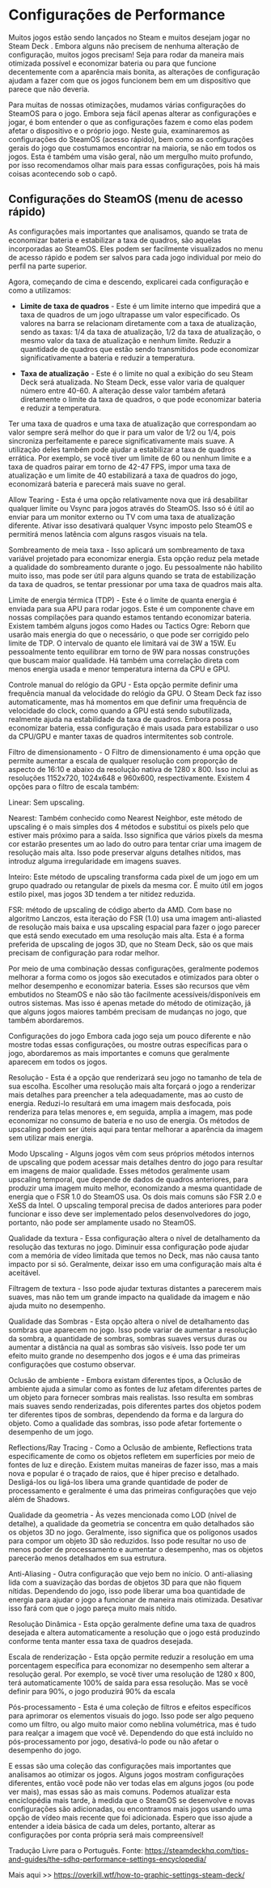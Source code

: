 # Configurações de Performance

Muitos jogos estão sendo lançados no Steam e muitos desejam jogar no Steam Deck . Embora alguns não precisem de nenhuma alteração de configuração, muitos jogos precisam! Seja para rodar da maneira mais otimizada possível e economizar bateria ou para que funcione decentemente com a aparência mais bonita, as alterações de configuração ajudam a fazer com que os jogos funcionem bem em um dispositivo que parece que não deveria.

Para muitas de nossas otimizações, mudamos várias configurações do SteamOS para o jogo. Embora seja fácil apenas alterar as configurações e jogar, é bom entender o que as configurações fazem e como elas podem afetar o dispositivo e o próprio jogo. Neste guia, examinaremos as configurações do SteamOS (acesso rápido), bem como as configurações gerais do jogo que costumamos encontrar na maioria, se não em todos os jogos. Esta é também uma visão geral, não um mergulho muito profundo, por isso recomendamos olhar mais para essas configurações, pois há mais coisas acontecendo sob o capô.

## Configurações do SteamOS (menu de acesso rápido)
As configurações mais importantes que analisamos, quando se trata de economizar bateria e estabilizar a taxa de quadros, são aquelas incorporadas ao SteamOS. Eles podem ser facilmente visualizados no menu de acesso rápido e podem ser salvos para cada jogo individual por meio do perfil na parte superior.

Agora, começando de cima e descendo, explicarei cada configuração e como a utilizamos:


+ **Limite de taxa de quadros** - Este é um limite interno que impedirá que a taxa de quadros de um jogo ultrapasse um valor especificado. Os valores na barra se relacionam diretamente com a taxa de atualização, sendo as taxas: 1/4 da taxa de atualização, 1/2 da taxa de atualização, o mesmo valor da taxa de atualização e nenhum limite. Reduzir a quantidade de quadros que estão sendo transmitidos pode economizar significativamente a bateria e reduzir a temperatura.

+ **Taxa de atualização** - Este é o limite no qual a exibição do seu Steam Deck será atualizada. No Steam Deck, esse valor varia de qualquer número entre 40-60. A alteração desse valor também afetará diretamente o limite da taxa de quadros, o que pode economizar bateria e reduzir a temperatura.

Ter uma taxa de quadros e uma taxa de atualização que correspondam ao valor sempre será melhor do que ir para um valor de 1/2 ou 1/4, pois sincroniza perfeitamente e parece significativamente mais suave. A utilização deles também pode ajudar a estabilizar a taxa de quadros errática. Por exemplo, se você tiver um limite de 60 ou nenhum limite e a taxa de quadros pairar em torno de 42-47 FPS, impor uma taxa de atualização e um limite de 40 estabilizará a taxa de quadros do jogo, economizará bateria e parecerá mais suave no geral.

Allow Tearing - Esta é uma opção relativamente nova que irá desabilitar qualquer limite ou Vsync para jogos através do SteamOS. Isso só é útil ao enviar para um monitor externo ou TV com uma taxa de atualização diferente. Ativar isso desativará qualquer Vsync imposto pelo SteamOS e permitirá menos latência com alguns rasgos visuais na tela.

Sombreamento de meia taxa - Isso aplicará um sombreamento de taxa variável projetado para economizar energia. Esta opção reduz pela metade a qualidade do sombreamento durante o jogo. Eu pessoalmente não habilito muito isso, mas pode ser útil para alguns quando se trata de estabilização da taxa de quadros, se tentar pressionar por uma taxa de quadros mais alta.

Limite de energia térmica (TDP) - Este é o limite de quanta energia é enviada para sua APU para rodar jogos. Este é um componente chave em nossas compilações para quando estamos tentando economizar bateria. Existem também alguns jogos como Hades ou Tactics Ogre: Reborn que usarão mais energia do que o necessário, o que pode ser corrigido pelo limite de TDP. O intervalo de quanto ele limitará vai de 3W a 15W. Eu pessoalmente tento equilibrar em torno de 9W para nossas construções que buscam maior qualidade. Há também uma correlação direta com menos energia usada e menor temperatura interna da CPU e GPU.

Controle manual do relógio da GPU - Esta opção permite definir uma frequência manual da velocidade do relógio da GPU. O Steam Deck faz isso automaticamente, mas há momentos em que definir uma frequência de velocidade do clock, como quando a GPU está sendo subutilizada, realmente ajuda na estabilidade da taxa de quadros. Embora possa economizar bateria, essa configuração é mais usada para estabilizar o uso da CPU/GPU e manter taxas de quadros intermitentes sob controle.

Filtro de dimensionamento - O Filtro de dimensionamento é uma opção que permite aumentar a escala de qualquer resolução com proporção de aspecto de 16:10 e abaixo da resolução nativa de 1280 x 800. Isso inclui as resoluções 1152x720, 1024x648 e 960x600, respectivamente. Existem 4 opções para o filtro de escala também:

Linear: Sem upscaling.

Nearest: Também conhecido como Nearest Neighbor, este método de upscaling é o mais simples dos 4 métodos e substitui os pixels pelo que estiver mais próximo para a saída. Isso significa que vários pixels da mesma cor estarão presentes um ao lado do outro para tentar criar uma imagem de resolução mais alta. Isso pode preservar alguns detalhes nítidos, mas introduz alguma irregularidade em imagens suaves.

Inteiro: Este método de upscaling transforma cada pixel de um jogo em um grupo quadrado ou retangular de pixels da mesma cor. É muito útil em jogos estilo pixel, mas jogos 3D tendem a ter nitidez reduzida.

FSR: método de upscaling de código aberto da AMD. Com base no algoritmo Lanczos, esta iteração do FSR (1.0) usa uma imagem anti-aliasted de resolução mais baixa e usa upscaling espacial para fazer o jogo parecer que está sendo executado em uma resolução mais alta. Esta é a forma preferida de upscaling de jogos 3D, que no Steam Deck, são os que mais precisam de configuração para rodar melhor.

Por meio de uma combinação dessas configurações, geralmente podemos melhorar a forma como os jogos são executados e otimizados para obter o melhor desempenho e economizar bateria. Esses são recursos que vêm embutidos no SteamOS e não são tão facilmente acessíveis/disponíveis em outros sistemas. Mas isso é apenas metade do método de otimização, já que alguns jogos maiores também precisam de mudanças no jogo, que também abordaremos.

Configurações do jogo
Embora cada jogo seja um pouco diferente e não mostre todas essas configurações, ou mostre outras específicas para o jogo, abordaremos as mais importantes e comuns que geralmente aparecem em todos os jogos.

Resolução - Esta é a opção que renderizará seu jogo no tamanho de tela de sua escolha. Escolher uma resolução mais alta forçará o jogo a renderizar mais detalhes para preencher a tela adequadamente, mas ao custo de energia. Reduzi-lo resultará em uma imagem mais desfocada, pois renderiza para telas menores e, em seguida, amplia a imagem, mas pode economizar no consumo de bateria e no uso de energia. Os métodos de upscaling podem ser úteis aqui para tentar melhorar a aparência da imagem sem utilizar mais energia.

Modo Upscaling - Alguns jogos vêm com seus próprios métodos internos de upscaling que podem acessar mais detalhes dentro do jogo para resultar em imagens de maior qualidade. Esses métodos geralmente usam upscaling temporal, que depende de dados de quadros anteriores, para produzir uma imagem muito melhor, economizando a mesma quantidade de energia que o FSR 1.0 do SteamOS usa. Os dois mais comuns são FSR 2.0 e XeSS da Intel. O upscaling temporal precisa de dados anteriores para poder funcionar e isso deve ser implementado pelos desenvolvedores do jogo, portanto, não pode ser amplamente usado no SteamOS.

Qualidade da textura - Essa configuração altera o nível de detalhamento da resolução das texturas no jogo. Diminuir essa configuração pode ajudar com a memória de vídeo limitada que temos no Deck, mas não causa tanto impacto por si só. Geralmente, deixar isso em uma configuração mais alta é aceitável.

Filtragem de textura - Isso pode ajudar texturas distantes a parecerem mais suaves, mas não tem um grande impacto na qualidade da imagem e não ajuda muito no desempenho.

Qualidade das Sombras - Esta opção altera o nível de detalhamento das sombras que aparecem no jogo. Isso pode variar de aumentar a resolução da sombra, a quantidade de sombras, sombras suaves versus duras ou aumentar a distância na qual as sombras são visíveis. Isso pode ter um efeito muito grande no desempenho dos jogos e é uma das primeiras configurações que costumo observar.

Oclusão de ambiente - Embora existam diferentes tipos, a Oclusão de ambiente ajuda a simular como as fontes de luz afetam diferentes partes de um objeto para fornecer sombras mais realistas. Isso resulta em sombras mais suaves sendo renderizadas, pois diferentes partes dos objetos podem ter diferentes tipos de sombras, dependendo da forma e da largura do objeto. Como a qualidade das sombras, isso pode afetar fortemente o desempenho de um jogo.

Reflections/Ray Tracing - Como a Oclusão de ambiente, Reflections trata especificamente de como os objetos refletem em superfícies por meio de fontes de luz e direção. Existem muitas maneiras de fazer isso, mas a mais nova e popular é o traçado de raios, que é hiper preciso e detalhado. Desligá-los ou ligá-los libera uma grande quantidade de poder de processamento e geralmente é uma das primeiras configurações que vejo além de Shadows.

Qualidade da geometria - Às vezes mencionada como LOD (nível de detalhe), a qualidade da geometria se concentra em quão detalhados são os objetos 3D no jogo. Geralmente, isso significa que os polígonos usados ​​para compor um objeto 3D são reduzidos. Isso pode resultar no uso de menos poder de processamento e aumentar o desempenho, mas os objetos parecerão menos detalhados em sua estrutura.

Anti-Aliasing - Outra configuração que vejo bem no início. O anti-aliasing lida com a suavização das bordas de objetos 3D para que não fiquem nítidas. Dependendo do jogo, isso pode liberar uma boa quantidade de energia para ajudar o jogo a funcionar de maneira mais otimizada. Desativar isso fará com que o jogo pareça muito mais nítido.

Resolução Dinâmica - Esta opção geralmente define uma taxa de quadros desejada e altera automaticamente a resolução que o jogo está produzindo conforme tenta manter essa taxa de quadros desejada.

Escala de renderização - Esta opção permite reduzir a resolução em uma porcentagem específica para economizar no desempenho sem alterar a resolução geral. Por exemplo, se você tiver uma resolução de 1280 x 800, terá automaticamente 100% de saída para essa resolução. Mas se você definir para 90%, o jogo produzirá 90% da escala

Pós-processamento - Esta é uma coleção de filtros e efeitos específicos para aprimorar os elementos visuais do jogo. Isso pode ser algo pequeno como um filtro, ou algo muito maior como neblina volumétrica, mas é tudo para realçar a imagem que você vê. Dependendo do que está incluído no pós-processamento por jogo, desativá-lo pode ou não afetar o desempenho do jogo.

E essas são uma coleção das configurações mais importantes que analisamos ao otimizar os jogos. Alguns jogos mostram configurações diferentes, então você pode não ver todas elas em alguns jogos (ou pode ver mais), mas essas são as mais comuns. Podemos atualizar esta enciclopédia mais tarde, à medida que o SteamOS se desenvolve e novas configurações são adicionadas, ou encontramos mais jogos usando uma opção de vídeo mais recente que foi adicionada. Espero que isso ajude a entender a ideia básica de cada um deles, portanto, alterar as configurações por conta própria será mais compreensível!





Tradução Livre para o Português. Fonte: https://steamdeckhq.com/tips-and-guides/the-sdhq-performance-settings-encyclopedia/

Mais aqui >> https://overkill.wtf/how-to-graphic-settings-steam-deck/